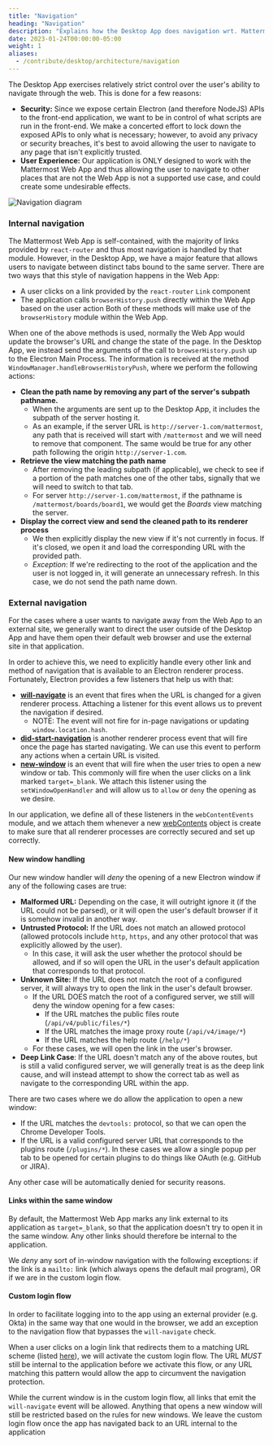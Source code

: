 ```yaml
---
title: "Navigation"
heading: "Navigation"
description: "Explains how the Desktop App does navigation wrt. Mattermost"
date: 2023-01-24T00:00:00-05:00
weight: 1
aliases:
  - /contribute/desktop/architecture/navigation
---
```


The Desktop App exercises relatively strict control over the user's ability to navigate through the web. This is done for a few reasons:
- **Security:** Since we expose certain Electron (and therefore NodeJS) APIs to the front-end application, we want to be in control of what scripts are run in the front-end. We make a concerted effort to lock down the exposed APIs to only what is necessary; however, to avoid any privacy or security breaches, it's best to avoid allowing the user to navigate to any page that isn't explicitly trusted.
- **User Experience:** Our application is ONLY designed to work with the Mattermost Web App and thus allowing the user to navigate to other places that are not the Web App is not a supported use case, and could create some undesirable effects.

![Navigation diagram](navigation-diagram.png)

### Internal navigation
  
The Mattermost Web App is self-contained, with the majority of links provided by `react-router` and thus most navigation is handled by that module. However, in the Desktop App, we have a major feature that allows users to navigate between distinct tabs bound to the same server. There are two ways that this style of navigation happens in the Web App:
- A user clicks on a link provided by the `react-router` `Link` component
- The application calls `browserHistory.push` directly within the Web App based on the user action
Both of these methods will make use of the `browserHistory` module within the Web App.

When one of the above methods is used, normally the Web App would update the browser's URL and change the state of the page. In the Desktop App, we instead send the arguments of the call to `browserHistory.push` up to the Electron Main Process. The information is received at the method `WindowManager.handleBrowserHistoryPush`, where we perform the following actions:
- **Clean the path name by removing any part of the server's subpath pathname.** 
    - When the arguments are sent up to the Desktop App, it includes the subpath of the server hosting it. 
    - As an example, if the server URL is `http://server-1.com/mattermost`, any path that is received will start with `/mattermost` and we will need to remove that component. The same would be true for any other path following the origin `http://server-1.com`.
- **Retrieve the view matching the path name**
    - After removing the leading subpath (if applicable), we check to see if a portion of the path matches one of the other tabs, signally that we will need to switch to that tab.
    - For server `http://server-1.com/mattermost`, if the pathname is `/mattermost/boards/board1`, we would get the *Boards* view matching the server.
- **Display the correct view and send the cleaned path to its renderer process**
    - We then explicitly display the new view if it's not currently in focus. If it's closed, we open it and load the corresponding URL with the provided path.
    - *Exception*: If we're redirecting to the root of the application and the user is not logged in, it will generate an unnecessary refresh. In this case, we do not send the path name down.

### External navigation

For the cases where a user wants to navigate away from the Web App to an external site, we generally want to direct the user outside of the Desktop App and have them open their default web browser and use the external site in that application.

In order to achieve this, we need to explicitly handle every other link and method of navigation that is available to an Electron renderer process. Fortunately, Electron provides a few listeners that help us with that:
- [**will-navigate**](https://www.electronjs.org/docs/latest/api/web-contents#event-will-navigate) is an event that fires when the URL is changed for a given renderer process. Attaching a listener for this event allows us to prevent the navigation if desired.
    - NOTE: The event will not fire for in-page navigations or updating `window.location.hash`.
- [**did-start-navigation**](https://www.electronjs.org/docs/latest/api/web-contents#event-did-start-navigation) is another renderer process event that will fire once the page has started navigating. We can use this event to perform any actions when a certain URL is visited.
- [**new-window**](https://www.electronjs.org/docs/latest/breaking-changes#removed-webcontents-new-window-event) is an event that will fire when the user tries to open a new window or tab. This commonly will fire when the user clicks on a link marked `target=_blank`. We attach this listener using the `setWindowOpenHandler` and will allow us to `allow` or `deny` the opening as we desire.

In our application, we define all of these listeners in the `webContentEvents` module, and we attach them whenever a new [webContents](https://www.electronjs.org/docs/latest/api/web-contents) object is create to make sure that all renderer processes are correctly secured and set up correctly.

#### New window handling
Our new window handler will *deny* the opening of a new Electron window if any of the following cases are true:
- **Malformed URL:** Depending on the case, it will outright ignore it (if the URL could not be parsed), or it will open the user's default browser if it is somehow invalid in another way.
- **Untrusted Protocol:** If the URL does not match an allowed protocol (allowed protocols include `http`, `https`, and any other protocol that was explicitly allowed by the user). 
    - In this case, it will ask the user whether the protocol should be allowed, and if so will open the URL in the user's default application that corresponds to that protocol.
- **Unknown Site:** If the URL does not match the root of a configured server, it will always try to open the link in the user's default browser.
    - If the URL DOES match the root of a configured server, we still will deny the window opening for a few cases:
        - If the URL matches the public files route (`/api/v4/public/files/*`)
        - If the URL matches the image proxy route (`/api/v4/image/*`)
        - If the URL matches the help route (`/help/*`)
    - For these cases, we will open the link in the user's browser.
- **Deep Link Case**: If the URL doesn't match any of the above routes, but is still a valid configured server, we will generally treat is as the deep link cause, and will instead attempt to show the correct tab as well as navigate to the corresponding URL within the app.

There are two cases where we do allow the application to open a new window:
- If the URL matches the `devtools:` protocol, so that we can open the Chrome Developer Tools.
- If the URL is a valid configured server URL that corresponds to the plugins route (`/plugins/*`). In these cases we allow a single popup per tab to be opened for certain plugins to do things like OAuth (e.g. GitHub or JIRA).

Any other case will be automatically denied for security reasons.

#### Links within the same window
By default, the Mattermost Web App marks any link external to its application as `target=_blank`, so that the application doesn't try to open it in the same window. Any other links should therefore be internal to the application.

We *deny* any sort of in-window navigation with the following exceptions: if the link is a `mailto:` link (which always opens the default mail program), OR if we are in the custom login flow.

#### Custom login flow
In order to facilitate logging into to the app using an external provider (e.g. Okta) in the same way that one would in the browser, we add an exception to the navigation flow that bypasses the `will-navigate` check.

When a user clicks on a login link that redirects them to a matching URL scheme (listed [here](https://github.com/mattermost/desktop/blob/master/src/common/utils/constants.ts#L48)), we will activate the custom login flow. The URL *MUST* still be internal to the application before we activate this flow, or any URL matching this pattern would allow the app to circumvent the navigation protection.

While the current window is in the custom login flow, all links that emit the `will-navigate` event will be allowed. Anything that opens a new window will still be restricted based on the rules for new windows. We leave the custom login flow once the app has navigated back to an URL internal to the application